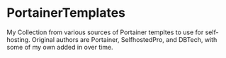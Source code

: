 # PortainerTemplates
My Collection from various sources of Portainer templtes to use for self-hosting.  Original authors are Portainer, SelfhostedPro, and DBTech, with some of my own added in over time.
